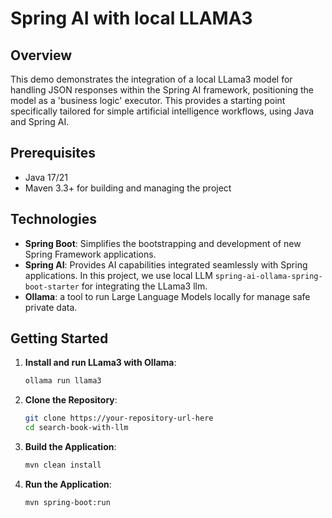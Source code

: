 # Spring AI with local LLAMA3

## Overview
This demo demonstrates the integration of a local LLama3 model for handling JSON responses within the Spring AI framework, positioning the model as a 'business logic' executor. This provides a starting point specifically tailored for simple artificial intelligence workflows, using Java and Spring AI.


## Prerequisites
- Java 17/21
- Maven 3.3+ for building and managing the project

## Technologies
- **Spring Boot**: Simplifies the bootstrapping and development of new Spring Framework applications.
- **Spring AI**: Provides AI capabilities integrated seamlessly with Spring applications. In this project, we use local LLM `spring-ai-ollama-spring-boot-starter` for integrating the LLama3 llm.
- **Ollama**: a tool to run Large Language Models locally for manage safe private data.

## Getting Started

1. **Install and run LLama3 with Ollama**:
    ```bash
    ollama run llama3 

2. **Clone the Repository**:
   ```bash
   git clone https://your-repository-url-here
   cd search-book-with-llm

3. **Build the Application**:
   ```bash
   mvn clean install

4. **Run the Application**:
   ```bash
   mvn spring-boot:run
